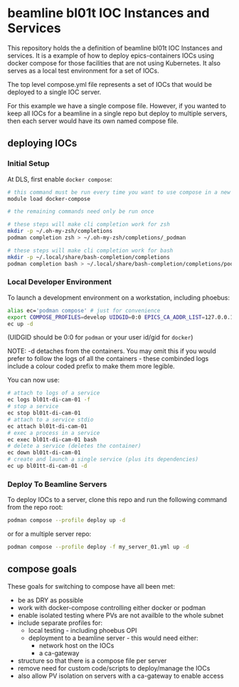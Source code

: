 # beamline bl01t IOC Instances and Services

This repository holds the a definition of beamline bl01t IOC Instances and services. It is a example of how to deploy epics-containers IOCs using docker compose for those facilities that are not using Kubernetes. It also serves as a local test environment for a set of IOCs.

 The top level compose.yml file represents a set of IOCs that would be deployed to a single IOC server.

 For this example we have a single compose file. However, if you wanted to keep all IOCs for a beamline in a single repo but deploy to multiple servers, then each server would have its own named compose file.

## deploying IOCs

### Initial Setup
At DLS, first enable `docker compose`:
```bash
# this command must be run every time you want to use compose in a new shell
module load docker-compose

# the remaining commands need only be run once

# these steps will make cli completion work for zsh
mkdir -p ~/.oh-my-zsh/completions
podman completion zsh > ~/.oh-my-zsh/completions/_podman

# these steps will make cli completion work for bash
mkdir -p ~/.local/share/bash-completion/completions
podman completion bash > ~/.local/share/bash-completion/completions/podman
```

### Local Developer Environment
To launch a development environment on a workstation, including phoebus:
```bash
alias ec='podman compose' # just for convenience
export COMPOSE_PROFILES=develop UIDGID=0:0 EPICS_CA_ADDR_LIST=127.0.0.1
ec up -d
```
(UIDGID should be 0:0 for `podman` or your user id/gid for `docker`)

NOTE: -d detaches from the containers. You may omit this if you would prefer to follow the logs of all the containers - these combinded logs include a colour coded prefix to make them more legible.

You can now use:

```bash
# attach to logs of a service
ec logs bl01t-di-cam-01 -f
# stop a service
ec stop bl01t-di-cam-01
# attach to a service stdio
ec attach bl01t-di-cam-01
# exec a process in a service
ec exec bl01t-di-cam-01 bash
# delete a service (deletes the container)
ec down bl01t-di-cam-01
# create and launch a single service (plus its dependencies)
ec up bl01tt-di-cam-01 -d
```

### Deploy To Beamline Servers
To deploy IOCs to a server, clone this repo and run the following command from the repo root:

```bash
podman compose --profile deploy up -d
```

or for a multiple server repo:
```bash
podman compose --profile deploy -f my_server_01.yml up -d
```


## compose goals

These goals for switching to compose have all been met:

- be as DRY as possible
- work with docker-compose controlling either docker or podman
- enable isolated testing where PVs are not availble to the whole subnet
- include separate profiles for:
  - local testing - including phoebus OPI
  - deployment to a beamline server - this would need either:
    - network host on the IOCs
    - a ca-gateway
- structure so that there is a compose file per server
- remove need for custom code/scripts to deploy/manage the IOCs
- also allow PV isolation on servers with a ca-gateway to enable access
